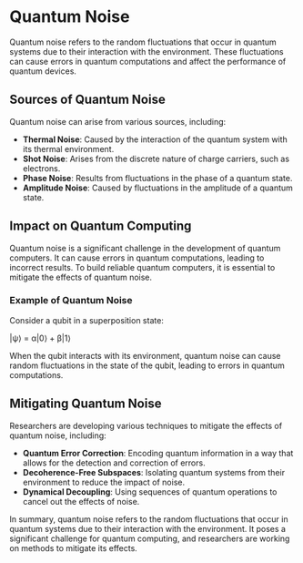 # Quantum Noise

Quantum noise refers to the random fluctuations that occur in quantum systems due to their interaction with the environment. These fluctuations can cause errors in quantum computations and affect the performance of quantum devices.

## Sources of Quantum Noise

Quantum noise can arise from various sources, including:

- **Thermal Noise**: Caused by the interaction of the quantum system with its thermal environment.
- **Shot Noise**: Arises from the discrete nature of charge carriers, such as electrons.
- **Phase Noise**: Results from fluctuations in the phase of a quantum state.
- **Amplitude Noise**: Caused by fluctuations in the amplitude of a quantum state.

## Impact on Quantum Computing

Quantum noise is a significant challenge in the development of quantum computers. It can cause errors in quantum computations, leading to incorrect results. To build reliable quantum computers, it is essential to mitigate the effects of quantum noise.

### Example of Quantum Noise

Consider a qubit in a superposition state:

|ψ⟩ = α|0⟩ + β|1⟩

When the qubit interacts with its environment, quantum noise can cause random fluctuations in the state of the qubit, leading to errors in quantum computations.

## Mitigating Quantum Noise

Researchers are developing various techniques to mitigate the effects of quantum noise, including:

- **Quantum Error Correction**: Encoding quantum information in a way that allows for the detection and correction of errors.
- **Decoherence-Free Subspaces**: Isolating quantum systems from their environment to reduce the impact of noise.
- **Dynamical Decoupling**: Using sequences of quantum operations to cancel out the effects of noise.

In summary, quantum noise refers to the random fluctuations that occur in quantum systems due to their interaction with the environment. It poses a significant challenge for quantum computing, and researchers are working on methods to mitigate its effects.
